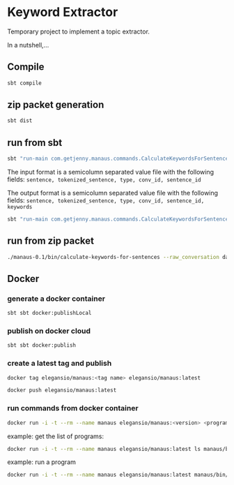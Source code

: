 # Keyword Extractor

Temporary project to implement a topic extractor.

In a nutshell,...


## Compile

```bash
sbt compile
```

## zip packet generation

```bash
sbt dist
```

## run from sbt

```bash
sbt "run-main com.getjenny.manaus.commands.CalculateKeywordsForSentences --raw_conversation data/conversations.txt --word_frequencies statistics_data/english/word_frequency.tsv --output_file data/output.csv"
```

The input format is a semicolumn separated value file with the following fields:
```sentence, tokenized_sentence, type, conv_id, sentence_id```

The output format is a semicolumn separated value file with the following fields:
```sentence, tokenized_sentence, type, conv_id, sentence_id, keywords```

```bash
sbt "run-main com.getjenny.manaus.commands.CalculateKeywordsForSentences --raw_conversation data/conversations.txt --word_frequencies statistics_data/english/word_frequency.tsv --output_file data/output.csv
```

## run from zip packet

```bash
./manaus-0.1/bin/calculate-keywords-for-sentences --raw_conversation data/conversations.txt --word_frequencies statistics_data/english/word_frequency.tsv
```

## Docker

### generate a docker container

```bash
sbt sbt docker:publishLocal
```

### publish on docker cloud

```bash
sbt sbt docker:publish
```

### create a latest tag and publish

```bash
docker tag elegansio/manaus:<tag name> elegansio/manaus:latest

docker push elegansio/manaus:latest
```

### run commands from docker container

```bash
docker run -i -t --rm --name manaus elegansio/manaus:<version> <program>
```

example: get the list of programs:
```bash
docker run -i -t --rm --name manaus elegansio/manaus:latest ls manaus/bin
```

example: run a program
```bash
docker run -i -t --rm --name manaus elegansio/manaus:latest manaus/bin/get-dataset-from-e-s --help
```

